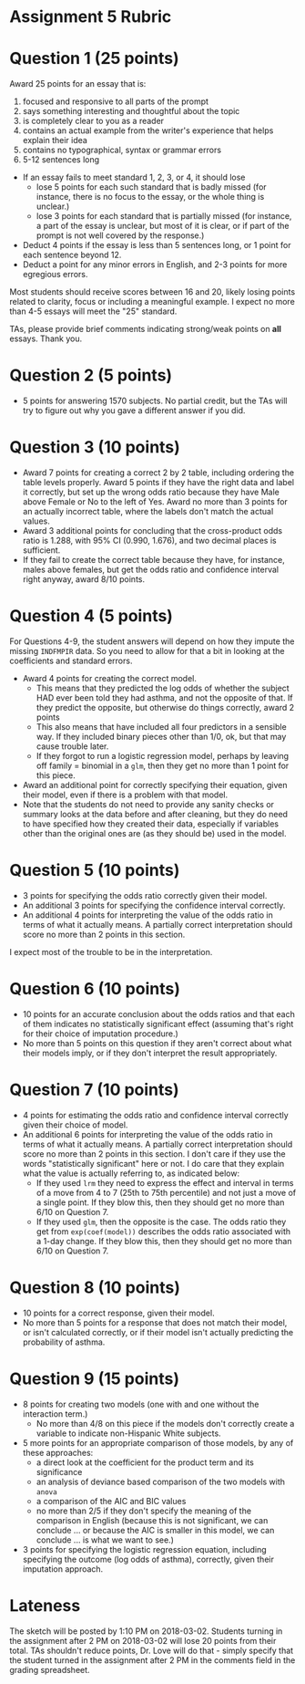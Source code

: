 # Assignment 5 Rubric

# Question 1 (25 points)

Award 25 points for an essay that is:

1. focused and responsive to all parts of the prompt
2. says something interesting and thoughtful about the topic
3. is completely clear to you as a reader
4. contains an actual example from the writer's experience that helps explain their idea
5. contains no typographical, syntax or grammar errors
6. 5-12 sentences long

- If an essay fails to meet standard 1, 2, 3, or 4, it should lose 
    + lose 5 points for each such standard that is badly missed (for instance, there is no focus to the essay, or the whole thing is unclear.)
    + lose 3 points for each standard that is partially missed (for instance, a part of the essay is unclear, but most of it is clear, or if part of the prompt is not well covered by the response.)
- Deduct 4 points if the essay is less than 5 sentences long, or 1 point for each sentence beyond 12.
- Deduct a point for any minor errors in English, and 2-3 points for more egregious errors.

Most students should receive scores between 16 and 20, likely losing points related to clarity, focus or including a meaningful example. I expect no more than 4-5 essays will meet the "25" standard.

TAs, please provide brief comments indicating strong/weak points on **all** essays. Thank you.

# Question 2 (5 points)

- 5 points for answering 1570 subjects. No partial credit, but the TAs will try to figure out why you gave a different answer if you did.

# Question 3 (10 points)

- Award 7 points for creating a correct 2 by 2 table, including ordering the table levels properly. Award 5 points if they have the right data and label it correctly, but set up the wrong odds ratio because they have Male above Female or No to the left of Yes. Award no more than 3 points for an actually incorrect table, where the labels don't match the actual values.
- Award 3 additional points for concluding that the cross-product odds ratio is 1.288, with 95% CI (0.990, 1.676), and two decimal places is sufficient.
- If they fail to create the correct table because they have, for instance, males above females, but get the odds ratio and confidence interval right anyway, award 8/10 points.

# Question 4 (5 points)

For Questions 4-9, the student answers will depend on how they impute the missing `INDFMPIR` data. So you need to allow for that a bit in looking at the coefficients and standard errors.

- Award 4 points for creating the correct model.
    - This means that they predicted the log odds of whether the subject HAD ever been told they had asthma, and not the opposite of that. If they predict the opposite, but otherwise do things correctly, award 2 points
    - This also means that have included all four predictors in a sensible way. If they included binary pieces other than 1/0, ok, but that may cause trouble later.
    - If they forgot to run a logistic regression model, perhaps by leaving off family = binomial in a `glm`, then they get no more than 1 point for this piece.
- Award an additional point for correctly specifying their equation, given their model, even if there is a problem with that model.
- Note that the students do not need to provide any sanity checks or summary looks at the data before and after cleaning, but they do need to have specified how they created their data, especially if variables other than the original ones are (as they should be) used in the model.

# Question 5 (10 points)

- 3 points for specifying the odds ratio correctly given their model.
- An additional 3 points for specifying the confidence interval correctly. 
- An additional 4 points for interpreting the value of the odds ratio in terms of what it actually means. A partially correct interpretation should score no more than 2 points in this section.

I expect most of the trouble to be in the interpretation.

# Question 6 (10 points)

- 10 points for an accurate conclusion about the odds ratios and that each of them indicates no statistically significant effect (assuming that's right for their choice of imputation procedure.)
- No more than 5 points on this question if they aren't correct about what their models imply, or if they don't interpret the result appropriately.

# Question 7 (10 points)

- 4 points for estimating the odds ratio and confidence interval correctly given their choice of model.
- An additional 6 points for interpreting the value of the odds ratio in terms of what it actually means. A partially correct interpretation should score no more than 2 points in this section. I don't care if they use the words "statistically significant" here or not. I do care that they explain what the value is actually referring to, as indicated below:
    - If they used `lrm` they need to express the effect and interval in terms of a move from 4 to 7 (25th to 75th percentile) and not just a move of a single point. If they blow this, then they should get no more than 6/10 on Question 7.
    - If they used `glm`, then the opposite is the case. The odds ratio they get from `exp(coef(model))` describes the odds ratio associated with a 1-day change. If they blow this, then they should get no more than 6/10 on Question 7.

# Question 8 (10 points)

- 10 points for a correct response, given their model.
- No more than 5 points for a response that does not match their model, or isn't calculated correctly, or if their model isn't actually predicting the probability of asthma.

# Question 9 (15 points)

- 8 points for creating two models (one with and one without the interaction term.) 
    - No more than 4/8 on this piece if the models don't correctly create a variable to indicate non-Hispanic White subjects.
- 5 more points for an appropriate comparison of those models, by any of these approaches:
    - a direct look at the coefficient for the product term and its significance
    - an analysis of deviance based comparison of the two models with `anova`
    - a comparison of the AIC and BIC values
    - no more than 2/5 if they don't specify the meaning of the comparison in English (because this is not significant, we can conclude ... or because the AIC is smaller in this model, we can conclude ... is what we want to see.)
- 3 points for specifying the logistic regression equation, including specifying the outcome (log odds of asthma), correctly, given their imputation approach.

# Lateness

The sketch will be posted by 1:10 PM on 2018-03-02. Students turning in the assignment after 2 PM on 2018-03-02 will lose 20 points from their total. TAs shouldn't reduce points, Dr. Love will do that - simply specify that the student turned in the assignment after 2 PM in the comments field in the grading spreadsheet.
